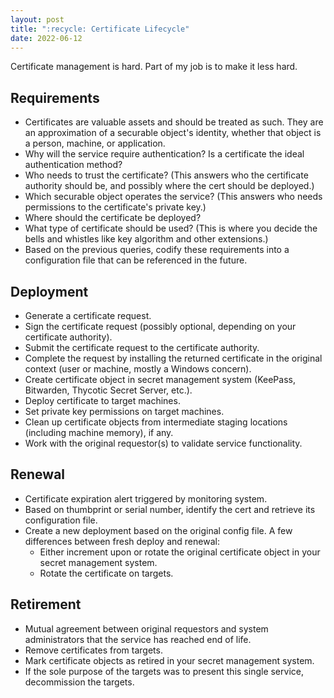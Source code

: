 ```yaml
---
layout: post
title: ":recycle: Certificate Lifecycle"
date: 2022-06-12
---
```

Certificate management is hard. Part of my job is to make it less hard.

## Requirements

* Certificates are valuable assets and should be treated as such. They are an approximation of a securable object's identity, whether that object is a person, machine, or application.
* Why will the service require authentication? Is a certificate the ideal authentication method?
* Who needs to trust the certificate? (This answers who the certificate authority should be, and possibly where the cert should be deployed.)
* Which securable object operates the service? (This answers who needs permissions to the certificate's private key.)
* Where should the certificate be deployed?
* What type of certificate should be used? (This is where you decide the bells and whistles like key algorithm and other extensions.)
* Based on the previous queries, codify these requirements into a configuration file that can be referenced in the future.

## Deployment

* Generate a certificate request.
* Sign the certificate request (possibly optional, depending on your certificate authority).
* Submit the certificate request to the certificate authority.
* Complete the request by installing the returned certificate in the original context (user or machine, mostly a Windows concern).
* Create certificate object in secret management system (KeePass, Bitwarden, Thycotic Secret Server, etc.).
* Deploy certificate to target machines.
* Set private key permissions on target machines.
* Clean up certificate objects from intermediate staging locations (including machine memory), if any.
* Work with the original requestor(s) to validate service functionality.

## Renewal

* Certificate expiration alert triggered by monitoring system.
* Based on thumbprint or serial number, identify the cert and retrieve its configuration file.
* Create a new deployment based on the original config file. A few differences between fresh deploy and renewal:
  * Either increment upon or rotate the original certificate object in your secret management system.
  * Rotate the certificate on targets.

## Retirement

* Mutual agreement between original requestors and system administrators that the service has reached end of life.
* Remove certificates from targets.
* Mark certificate objects as retired in your secret management system.
* If the sole purpose of the targets was to present this single service, decommission the targets.
